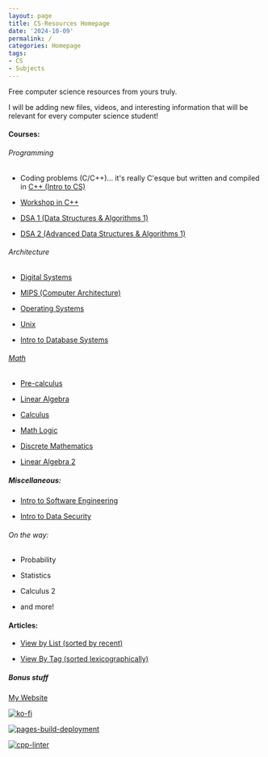 ```yaml
---
layout: page
title: CS-Resources Homepage
date: '2024-10-09'
permalink: /
categories: Homepage
tags:
- CS
- Subjects
---
```


Free computer science resources from yours truly.

I will be adding new files, videos, and interesting information that will be relevant for every computer science student!


#### Courses: 

###### Programming

* Coding problems (C/C++)... it's really C'esque but written and compiled in  [C++ (Intro to CS)](https://avipars.github.io/CS-Resources/intro_cs/)


* [Workshop in C++](https://avipars.github.io/CS-Resources/cpp_workshop)


* [DSA 1 (Data Structures & Algorithms 1)](https://avipars.github.io/CS-Resources/data_struct/)


* [DSA 2 (Advanced Data Structures & Algorithms 1)](https://avipars.github.io/CS-Resources/data_struct2/)


###### Architecture

* [Digital Systems](https://avipars.github.io/CS-Resources/DigitalSystems/)


* [MIPS (Computer Architecture)](https://avipars.github.io/CS-Resources/mips/)


* [Operating Systems](https://cs.aviparshan.com/os)

* [Unix](https://cs.aviparshan.com/unix/)

* [Intro to Database Systems](https://cs.aviparshan.com/databases/)

###### [Math](https://avipars.github.io/CS-Resources/math/)


* [Pre-calculus](https://avipars.github.io/CS-Resources/math/precalculus)


* [Linear Algebra](https://avipars.github.io/CS-Resources/math/linearalgebra)


* [Calculus](https://avipars.github.io/CS-Resources/math/calculus)


* [Math Logic](https://avipars.github.io/CS-Resources/math/logic)


* [Discrete Mathematics](https://cs.aviparshan.com/math/discrete/)


* [Linear Algebra 2](https://cs.aviparshan.com/math/linearalgebra2/)


##### Miscellaneous:

* [Intro to Software Engineering](https://cs.aviparshan.com/software_eng)


* [Intro to Data Security](https://avipars.github.io/CS-Resources/intro_sec)


###### On the way:

* Probability

* Statistics

* Calculus 2

*  and more!


#### Articles: 

* [View by List (sorted by recent)](https://cs.aviparshan.com/blog)


* [View By Tag (sorted lexicographically)](https://cs.aviparshan.com/tags)


##### Bonus stuff

[My Website](https://www.aviparshan.com/)

[![ko-fi](https://ko-fi.com/img/githubbutton_sm.svg)](https://ko-fi.com/J3J81LRFO)

[![pages-build-deployment](https://github.com/avipars/CS-Resources/actions/workflows/pages/pages-build-deployment/badge.svg)](https://github.com/avipars/CS-Resources/actions/workflows/pages/pages-build-deployment)

[![cpp-linter](https://github.com/cpp-linter/cpp-linter-action/actions/workflows/cpp-linter.yml/badge.svg)](https://github.com/cpp-linter/cpp-linter-action/actions/workflows/cpp-linter.yml)
